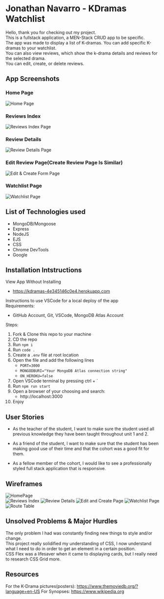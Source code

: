 # Jonathan Navarro - KDramas Watchlist
Hello, thank you for checking out my project.  
This is a fullstack application, a MEN-Stack CRUD app to be specific.  
The app was made to display a list of K-dramas. You can add specific K-dramas to your watchlist.  
You can also view reviews, which show the k-drama details and reviews for the selected drama.  
You can edit, create, or delete reviews.

## App Screenshots
### Home Page
![Home Page](<public/assets/AppScreenshots/Home Page.jpg>)
### Reviews Index
![Reviews Index Page](public/assets/AppScreenshots/Reviews.jpg)
### Review Details
![Review Details Page](<public/assets/AppScreenshots/Review Details.jpg>)
### Edit Review Page(Create Review Page Is Similar)
![Edit & Create Form Page](<public/assets/AppScreenshots/Edit Review Page.jpg>)
### Watchlist Page
![Watchlist Page](<public/assets/AppScreenshots/Watchlist Page.jpg>)
## List of Technologies used
- MongoDB/Mongoose
- Express
- NodeJS
- EJS
- CSS
- Chrome DevTools
- Google

## Installation Intstructions
View App Without Installing
- https://kdramas-4e345146c0e4.herokuapp.com

Instructions to use VSCode for a local deploy of the app  
Requirements:
- GitHub Account, Git, VSCode, MongoDB Atlas Account  

Steps:
1. Fork & Clone this repo to your machine
2. CD the repo
3. Run `npm i`
4. Run `code .`
5. Create a `.env` file at root location
6. Open the file and add the following lines
    - `PORT=3000`
    - `MONGODBURI="Your MongoDB Atlas connection string"`
    - `ON_HEROKU=false`
7. Open VSCode terminal by pressing ctrl + `
8. Run `npm run start`
9. Open a browser of your choosing and search:
    - http://localhost:3000
10. Enjoy

## User Stories
- As the teacher of the student, I want to make sure the student used all previous knowledge they have been taught throughout unit 1 and 2.

- As a friend of the student, I want to make sure that the student has been making good use of their time and that the cohort was a good fit for them.

- As a fellow member of the cohort, I would like to see a professionally styled full stack application that is responsive.

## Wireframes
![HomePage](public/assets/Screenshots/homePage.jpg)  
![Reviews Index](public/assets/Screenshots/ReviewsPage.jpg)
![Review Details](public/assets/Screenshots/ReviewDetailsPage.jpg)
![Edit and Create Page](public/assets/Screenshots/edit&createPage.jpg)
![Watchlist Page](public/assets/Screenshots/watchlistPage.jpg)
![Route Table](<public/assets/Screenshots/Updated Route Table.jpg>)

## Unsolved Problems & Major Hurdles
The only problem I had was constantly finding new things to style and/or change.  
This project really solidified my understanding of CSS, I now understand what I need to do in order to get an element in a certain position.  
CSS Flex was a lifesaver when it came to displaying cards, but I really need to research CSS Grid more.

## Resources
For the K-Drama pictures(posters): https://www.themoviedb.org/?language=en-US
For Synopses: https://www.wikipedia.org